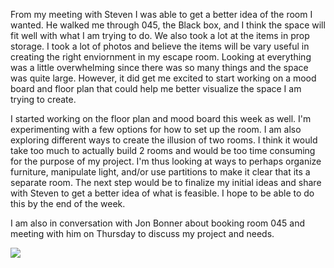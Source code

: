 From my meeting with Steven I was able to get a better idea of the room I wanted. He walked me through 045, the Black box, and I think the space will fit well with what I am trying to do. We also took a lot at the items in prop storage. I took a lot of photos and believe the items will be vary useful in creating the right enviornment in my escape room. Looking at everything was a little overwhelming since there was so many things and the space was quite large. However, it did get me excited to start working on a mood board and floor plan that could help me better visualize the space I am trying to create.

I started working on the floor plan and mood board this week as well. I'm experimenting with a few options for how to set up the room. I am also exploring different ways to create the illusion of two rooms. I think it would take too much to actually build 2 rooms and would be too time consuming for the purpose of my project. I'm thus looking at ways to perhaps organize furniture, manipulate light, and/or use partitions to make it clear that its a separate room. The next step would be to finalize my initial ideas and share with Steven to get a better idea of what is feasible. I hope to be able to do this by the end of the week. 

I am also in conversation with Jon Bonner about booking room 045 and meeting with him on Thursday to discuss my project and needs. 

![](MoodBoard:FloorPlan.png)



